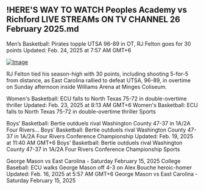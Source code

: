 ## !HERE'S WAY TO WATCH Peoples Academy vs Richford LIVE STREAMs ON TV CHANNEL 26 February 2025.md

Men’s Basketball: Pirates topple UTSA 96-89 in OT, RJ Felton goes for 30 points
Updated: Feb. 24, 2025 at 7:57 AM GMT+6

[![Image](https://github.com/user-attachments/assets/45ae7f84-d957-4cb3-aad9-d454a04e873a)](https://happiness-bro.blogspot.com/2025/02/hssb.html)

RJ Felton tied his season-high with 30 points, including shooting 5-for-5 from distance, as East Carolina rallied to defeat UTSA, 96-89, in overtime on Sunday afternoon inside Williams Arena at Minges Coliseum.

Women's Basketball: ECU falls to North Texas 75-72 in double-overtime thriller
Updated: Feb. 23, 2025 at 8:13 AM GMT+6
Women's Basketball: ECU falls to North Texas 75-72 in double-overtime thriller
Sports

Boys’ Basketball: Bertie outduels rival Washington County 47-37 in 1A/2A Four Rivers...
Boys’ Basketball: Bertie outduels rival Washington County 47-37 in 1A/2A Four Rivers Conference Championship
Updated: Feb. 19, 2025 at 11:40 AM GMT+6
Boys’ Basketball: Bertie outduels rival Washington County 47-37 in 1A/2A Four Rivers Conference Championship
Sports

George Mason vs East Carolina - Saturday February 15, 2025
College Baseball: ECU walks George Mason off 4-3 on Alex Bouche heroic-homer
Updated: Feb. 16, 2025 at 5:57 AM GMT+6
George Mason vs East Carolina - Saturday February 15, 2025
